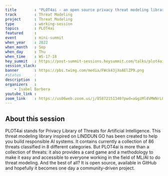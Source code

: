 ```yaml
---
title        : "PLOT4ai - an open source privacy threat modeling library for AI"
track        : Threat Modeling
project      : Threat Modeling
type         : working-session
topics       : PLOT4ai
featured     :
event        : mini-summit
when_year    : 2022
when_month   : Sep
when_day     : Thu
when_time    : WS-17-18
hey_summit   : https://post-summit-sessions.heysummit.com/talks/plot4ai-an-open-source-privacy-threat-modeling-library-for-ai/
session_slack:
banner       : https://pbs.twimg.com/media/FWck43jXoAElZP9.png
#status      :
description  :
organizers   :
    - Isabel Barbera    
youtube_link : 
zoom_link    : https://us06web.zoom.us/j/85872151340?pwd=aGgzMldVMWNrL0YxeGJmNENibnVoZz09
---
```


## About this session
PLOT4ai stands for Privacy Library of Threats for Artificial Intelligence. This threat modeling library inspired on LINDDUN GO has been created to help you build responsible AI systems.  It contains currently a collection of 86 threats classified in 8 different categories. 
But PLOT4ai is more than a collection of threats: it also provides a card game and a methodology to make it easy and accessible to everyone working in the field of ML/AI to do threat modeling. And the best of all? It is open source,  available in GitHub and hopefully it becomes one day a community-driven project.
